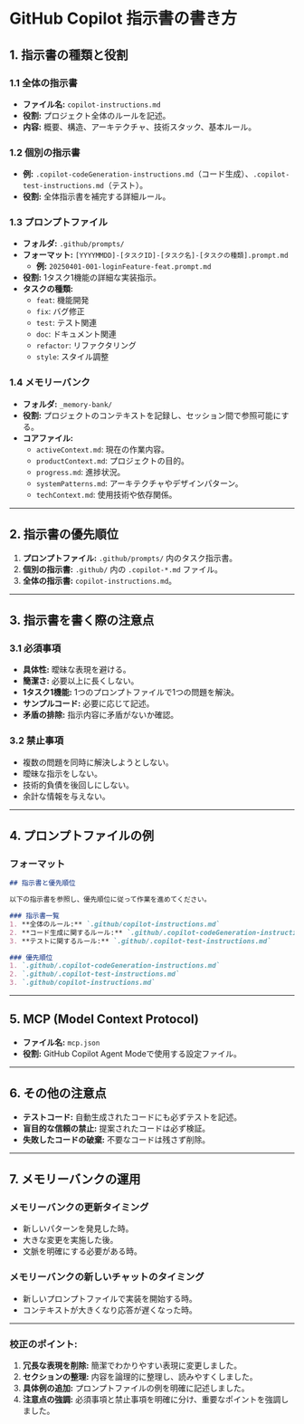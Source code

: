 # GitHub Copilot 指示書の書き方

## 1. 指示書の種類と役割

### 1.1 全体の指示書
- **ファイル名:** `copilot-instructions.md`
- **役割:** プロジェクト全体のルールを記述。
- **内容:** 概要、構造、アーキテクチャ、技術スタック、基本ルール。

### 1.2 個別の指示書
- **例:** `.copilot-codeGeneration-instructions.md`（コード生成）、`.copilot-test-instructions.md`（テスト）。
- **役割:** 全体指示書を補完する詳細ルール。

### 1.3 プロンプトファイル
- **フォルダ:** `.github/prompts/`
- **フォーマット:** `[YYYYMMDD]-[タスクID]-[タスク名]-[タスクの種類].prompt.md`
  - **例:** `20250401-001-loginFeature-feat.prompt.md`
- **役割:** 1タスク1機能の詳細な実装指示。
- **タスクの種類:**
  - `feat`: 機能開発
  - `fix`: バグ修正
  - `test`: テスト関連
  - `doc`: ドキュメント関連
  - `refactor`: リファクタリング
  - `style`: スタイル調整

### 1.4 メモリーバンク
- **フォルダ:** `_memory-bank/`
- **役割:** プロジェクトのコンテキストを記録し、セッション間で参照可能にする。
- **コアファイル:**
  - `activeContext.md`: 現在の作業内容。
  - `productContext.md`: プロジェクトの目的。
  - `progress.md`: 進捗状況。
  - `systemPatterns.md`: アーキテクチャやデザインパターン。
  - `techContext.md`: 使用技術や依存関係。

---

## 2. 指示書の優先順位

1. **プロンプトファイル:** `.github/prompts/` 内のタスク指示書。
2. **個別の指示書:** `.github/` 内の `.copilot-*.md` ファイル。
3. **全体の指示書:** `copilot-instructions.md`。

---

## 3. 指示書を書く際の注意点

### 3.1 必須事項
- **具体性:** 曖昧な表現を避ける。
- **簡潔さ:** 必要以上に長くしない。
- **1タスク1機能:** 1つのプロンプトファイルで1つの問題を解決。
- **サンプルコード:** 必要に応じて記述。
- **矛盾の排除:** 指示内容に矛盾がないか確認。

### 3.2 禁止事項
- 複数の問題を同時に解決しようとしない。
- 曖昧な指示をしない。
- 技術的負債を後回しにしない。
- 余計な情報を与えない。

---

## 4. プロンプトファイルの例

### フォーマット
```markdown
## 指示書と優先順位

以下の指示書を参照し、優先順位に従って作業を進めてください。

### 指示書一覧
1. **全体のルール:** `.github/copilot-instructions.md`
2. **コード生成に関するルール:** `.github/.copilot-codeGeneration-instructions.md`
3. **テストに関するルール:** `.github/.copilot-test-instructions.md`

### 優先順位
1. `.github/.copilot-codeGeneration-instructions.md`
2. `.github/.copilot-test-instructions.md`
3. `.github/copilot-instructions.md`
```

---

## 5. MCP (Model Context Protocol)

- **ファイル名:** `mcp.json`
- **役割:** GitHub Copilot Agent Modeで使用する設定ファイル。

---

## 6. その他の注意点

- **テストコード:** 自動生成されたコードにも必ずテストを記述。
- **盲目的な信頼の禁止:** 提案されたコードは必ず検証。
- **失敗したコードの破棄:** 不要なコードは残さず削除。

---

## 7. メモリーバンクの運用

### メモリーバンクの更新タイミング
- 新しいパターンを発見した時。
- 大きな変更を実施した後。
- 文脈を明確にする必要がある時。

### メモリーバンクの新しいチャットのタイミング
- 新しいプロンプトファイルで実装を開始する時。
- コンテキストが大きくなり応答が遅くなった時。

---

### 校正のポイント:
1. **冗長な表現を削除:** 簡潔でわかりやすい表現に変更しました。
2. **セクションの整理:** 内容を論理的に整理し、読みやすくしました。
3. **具体例の追加:** プロンプトファイルの例を明確に記述しました。
4. **注意点の強調:** 必須事項と禁止事項を明確に分け、重要なポイントを強調しました。



